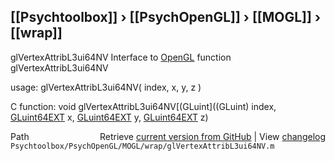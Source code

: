 ## [[Psychtoolbox]] &#8250; [[PsychOpenGL]] &#8250; [[MOGL]] &#8250; [[wrap]]

glVertexAttribL3ui64NV  Interface to [OpenGL](OpenGL) function glVertexAttribL3ui64NV  
  
usage:  glVertexAttribL3ui64NV( index, x, y, z )  
  
C function:  void glVertexAttribL3ui64NV[(GLuint]((GLuint) index, [GLuint64EXT](GLuint64EXT) x, [GLuint64EXT](GLuint64EXT) y, [GLuint64EXT](GLuint64EXT) z)  




<div class="code_header" style="text-align:right;">
  <span style="float:left;">Path&nbsp;&nbsp;</span> <span class="counter">Retrieve <a href=
  "https://raw.github.com/Psychtoolbox-3/Psychtoolbox-3/beta/Psychtoolbox/PsychOpenGL/MOGL/wrap/glVertexAttribL3ui64NV.m">current version from GitHub</a> | View <a href=
  "https://github.com/Psychtoolbox-3/Psychtoolbox-3/commits/beta/Psychtoolbox/PsychOpenGL/MOGL/wrap/glVertexAttribL3ui64NV.m">changelog</a></span>
</div>
<div class="code">
  <code>Psychtoolbox/PsychOpenGL/MOGL/wrap/glVertexAttribL3ui64NV.m</code>
</div>

